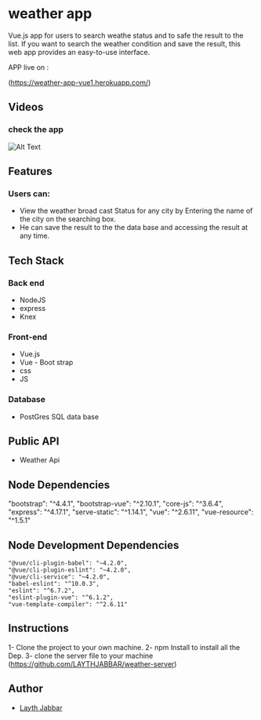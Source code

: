 # weather app


Vue.js app for users to search weathe status and to safe the result to the list. If you want to search the weather condition and save the result, this web app provides an easy-to-use interface.



APP live on : 

(https://weather-app-vue1.herokuapp.com/)
 

## Videos
### check the app
![Alt Text](  )

 

 

## Features
### Users can:
 * View the weather broad cast Status for any city by Entering the name of 
 the city on the searching box.
 * He can save the result to the the data base and accessing the result at any time.

## Tech Stack
### Back end
* NodeJS
* express
* Knex

### Front-end
* Vue.js
* Vue - Boot strap
* css
* JS

### Database
* PostGres SQL data base

## Public API
* Weather Api

 

## Node Dependencies
  "bootstrap": "^4.4.1",
    "bootstrap-vue": "^2.10.1",
    "core-js": "^3.6.4",
    "express": "^4.17.1",
    "serve-static": "^1.14.1",
    "vue": "^2.6.11",
    "vue-resource": "^1.5.1"

## Node Development Dependencies
    "@vue/cli-plugin-babel": "~4.2.0",
    "@vue/cli-plugin-eslint": "~4.2.0",
    "@vue/cli-service": "~4.2.0",
    "babel-eslint": "^10.0.3",
    "eslint": "^6.7.2",
    "eslint-plugin-vue": "^6.1.2",
    "vue-template-compiler": "^2.6.11"

## Instructions
 1- Clone the project to your own machine.
 2- npm Install to install all the Dep.
 3- clone the server file to your machine (https://github.com/LAYTHJABBAR/weather-server)

## Author
* [Layth Jabbar](https://github.com/LAYTHJABBAR)
 
